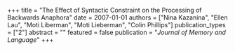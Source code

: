 +++
title = "The Effect of Syntactic Constraint on the Processing of Backwards Anaphora"
date = 2007-01-01
authors = ["Nina Kazanina", "Ellen Lau", "Moti Liberman", "Moti Lieberman", "Colin Phillips"]
publication_types = ["2"]
abstract = ""
featured = false
publication = "*Journal of Memory and Language*"
+++

